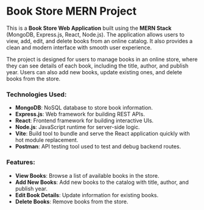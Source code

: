 # Book Store MERN Project

This is a **Book Store Web Application** built using the **MERN Stack** (MongoDB, Express.js, React, Node.js). The application allows users to view, add, edit, and delete books from an online catalog. It also provides a clean and modern interface with smooth user experience.

The project is designed for users to manage books in an online store, where they can see details of each book, including the title, author, and publish year. Users can also add new books, update existing ones, and delete books from the store.

### **Technologies Used:**

- **MongoDB**: NoSQL database to store book information.
- **Express.js**: Web framework for building REST APIs.
- **React**: Frontend framework for building interactive UIs.
- **Node.js**: JavaScript runtime for server-side logic.
- **Vite**: Build tool to bundle and serve the React application quickly with hot module replacement.
- **Postman**: API testing tool used to test and debug backend routes.

### **Features:**

- **View Books**: Browse a list of available books in the store.
- **Add New Books**: Add new books to the catalog with title, author, and publish year.
- **Edit Book Details**: Update information for existing books.
- **Delete Books**: Remove books from the store.

